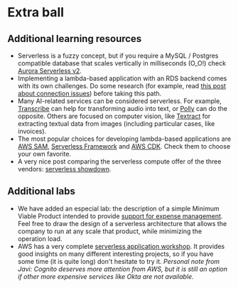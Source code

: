 # Extra ball

## Additional learning resources

* Serverless is a fuzzy concept, but if you require a MySQL / Postgres compatible database that scales vertically in milliseconds (O_O!) check [Aurora Serverless v2](https://docs.aws.amazon.com/AmazonRDS/latest/AuroraUserGuide/aurora-serverless-v2.html).
* Implementing a lambda-based application with an RDS backend comes with its own challenges. Do some research (for example, read [this post about connection issues](https://faiqahsan.medium.com/how-to-solve-lambda-and-rds-database-connection-issues-for-nodejs-application-7c9a22362160)) before taking this path.
* Many AI-related services can be considered serverless. For example, [Transcribe](https://aws.amazon.com/transcribe) can help for transforming audio into text, or [Polly](https://aws.amazon.com/polly) can do the opposite. Others are focused on computer vision, like [Textract](https://aws.amazon.com/textract) for extracting textual data from images (including particular cases, like invoices).
* The most popular choices for developing lambda-based applications are [AWS SAM](./AWS-SAM.md), [Serverless Framework](https://www.serverless.com) and [AWS CDK](https://youtu.be/zOwYSX6ExSY?si=peJtI6O3oJe0Wu2C). Check them to choose your own favorite.
* A very nice post comparing the serverless compute offer of the three vendors: [serverless showdown](https://www.pluralsight.com/resources/blog/cloud/serverless-showdown-aws-lambda-vs-azure-functions-vs-google-cloud-functions).

## Additional labs

* We have added an especial lab: the description of a simple Minimum Viable Product intended to provide [support for expense management](../labs/80-arch-problem/). Feel free to draw the design of a serverless architecture that allows the company to run at any scale that product, while minimizing the operation load.
* AWS has a very complete [serverless application workshop](https://catalog.us-east-1.prod.workshops.aws/workshops/b34eab03-4ebe-46c1-bc63-cd2d975d8ad4/en-US). It provides good insights on many different interesting projects, so if you have some time (it is quite long) don't hesitate to try it. *Personal note from Javi: Cognito deserves more attention from AWS, but it is still an option if other more expensive services like Okta are not available*.
